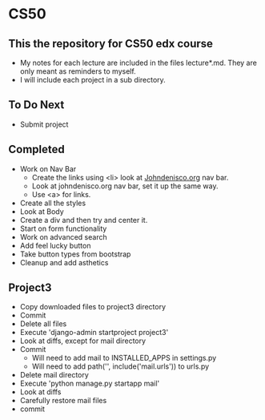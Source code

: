 # CS50

## This the repository for CS50 edx course

- My notes for each lecture are included in the files lecture*.md. They are only meant as reminders to myself.
- I will include each project in a sub directory.

## To Do Next

- Submit project

## Completed

- Work on Nav Bar
  - Create the links using \<li> look at [Johndenisco.org](https://johndenisco.org/pmc/thankyou2023/) nav bar.
  - Look at johndenisco.org nav bar, set it up the same way.
  - Use \<a> for links.
- Create all the styles
- Look at Body
- Create a div and then try and center it.
- Start on form functionality
- Work on advanced search
- Add feel lucky button
- Take button types from bootstrap
- Cleanup and add asthetics

## Project3

- Copy downloaded files to project3 directory
- Commit
- Delete all files
- Execute 'django-admin startproject project3'
- Look at diffs, except for mail directory
- Commit
  - Will need to add mail to INSTALLED_APPS in settings.py
  - Will need to add path('', include('mail.urls')) to urls.py
- Delete mail directory
- Execute 'python manage.py startapp mail'
- Look at diffs
- Carefully restore mail files
- commit

